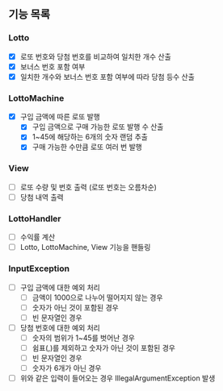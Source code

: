 ## 기능 목록

### Lotto
- [x] 로또 번호와 당첨 번호를 비교하여 일치한 개수 산출
- [x] 보너스 번호 포함 여부
- [x] 일치한 개수와 보너스 번호 포함 여부에 따라 당첨 등수 산출

### LottoMachine
- [x] 구입 금액에 따른 로또 발행
  - [x] 구입 금액으로 구매 가능한 로또 발행 수 산출 
  - [x] 1~45에 해당하는 6개의 숫자 랜덤 추출
  - [x] 구매 가능한 수만큼 로또 여러 번 발행

### View
- [ ] 로또 수량 및 번호 출력 (로또 번호는 오름차순)
- [ ] 당첨 내역 출력

### LottoHandler
- [ ] 수익률 계산
- [ ] Lotto, LottoMachine, View 기능을 핸들링

### InputException
- [ ] 구입 금액에 대한 예외 처리
   - [ ] 금액이 1000으로 나누어 떨어지지 않는 경우
   - [ ] 숫자가 아닌 것이 포함된 경우
   - [ ] 빈 문자열인 경우
- [ ] 당첨 번호에 대한 예외 처리
   - [ ] 숫자의 범위가 1~45를 벗어난 경우
   - [ ] 쉼표(,)를 제외하고 숫자가 아닌 것이 포함된 경우
   - [ ] 빈 문자열인 경우
   - [ ] 숫자가 6개가 아닌 경우
- [ ] 위와 같은 입력이 들어오는 경우 IllegalArgumentException 발생
